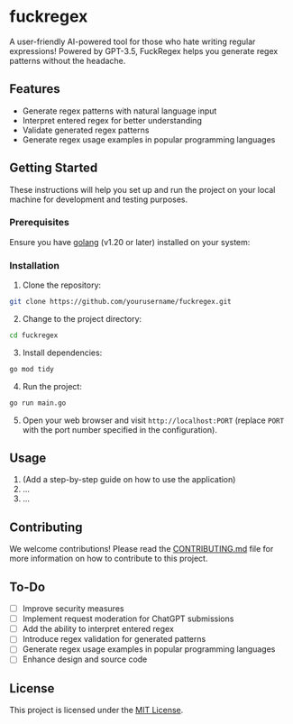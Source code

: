 # fuckregex

A user-friendly AI-powered tool for those who hate writing regular expressions! Powered by GPT-3.5, FuckRegex helps you generate regex patterns without the headache.

## Features

* Generate regex patterns with natural language input
* Interpret entered regex for better understanding
* Validate generated regex patterns
* Generate regex usage examples in popular programming languages

## Getting Started

These instructions will help you set up and run the project on your local machine for development and testing purposes.

### Prerequisites

Ensure you have [golang](https://golang.org/dl/) (v1.20 or later) installed on your system:

### Installation

1. Clone the repository:

```bash
git clone https://github.com/yourusername/fuckregex.git
````

2. Change to the project directory:

```bash
cd fuckregex
```

3. Install dependencies:

```bash
go mod tidy
```

4. Run the project:

```bash
go run main.go
```

5. Open your web browser and visit `http://localhost:PORT` (replace `PORT` with the port number specified in the configuration).

## Usage

1. (Add a step-by-step guide on how to use the application)
2. ...
3. ...

## Contributing

We welcome contributions! Please read the [CONTRIBUTING.md](CONTRIBUTING.md) file for more information on how to contribute to this project.

## To-Do

- [ ] Improve security measures
- [ ] Implement request moderation for ChatGPT submissions
- [ ] Add the ability to interpret entered regex
- [ ] Introduce regex validation for generated patterns
- [ ] Generate regex usage examples in popular programming languages
- [ ] Enhance design and source code

## License

This project is licensed under the [MIT License](LICENSE.md).
